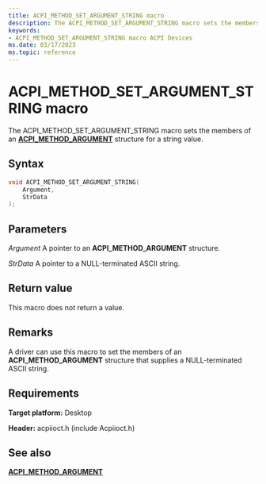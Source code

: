 ```yaml
---
title: ACPI_METHOD_SET_ARGUMENT_STRING macro
description: The ACPI_METHOD_SET_ARGUMENT_STRING macro sets the members of an ACPI_METHOD_ARGUMENT structure for a string value.
keywords: 
- ACPI_METHOD_SET_ARGUMENT_STRING macro ACPI Devices
ms.date: 03/17/2023
ms.topic: reference
---
```


# ACPI_METHOD_SET_ARGUMENT_STRING macro

The ACPI_METHOD_SET_ARGUMENT_STRING macro sets the members of an [**ACPI_METHOD_ARGUMENT**](/windows-hardware/drivers/ddi/acpiioct/ns-acpiioct-_acpi_method_argument_v1) structure for a string value.

## Syntax

```cpp
void ACPI_METHOD_SET_ARGUMENT_STRING(
    Argument,
    StrData
);
```

## Parameters

*Argument*
A pointer to an **ACPI_METHOD_ARGUMENT** structure.

*StrData*
A pointer to a NULL-terminated ASCII string.

## Return value

This macro does not return a value.

## Remarks

A driver can use this macro to set the members of an **ACPI_METHOD_ARGUMENT** structure that supplies a NULL-terminated ASCII string.

## Requirements

**Target platform:** Desktop

**Header:** acpiioct.h (include Acpiioct.h)

## See also

[**ACPI_METHOD_ARGUMENT**](/windows-hardware/drivers/ddi/acpiioct/ns-acpiioct-_acpi_method_argument_v1)
